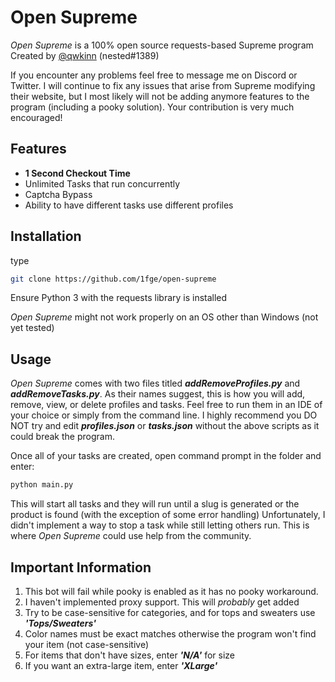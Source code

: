 # Open Supreme
*Open Supreme* is a 100% open source requests-based Supreme program  
Created by [@qwkinn](https://twitter.com/qwkinn) (nested#1389)
  
If you encounter any problems feel free to message me on Discord or Twitter. I will continue to fix any issues that arise from Supreme modifying their website, but I most likely will not be adding anymore features to the program (including a pooky solution). Your contribution is very much encouraged! 

## Features
* **1 Second Checkout Time**  
* Unlimited Tasks that run concurrently
* Captcha Bypass    
* Ability to have different tasks use different profiles

## Installation
type 
```bash
git clone https://github.com/1fge/open-supreme
```
Ensure Python 3 with the requests library is installed 
  
*Open Supreme* might not work properly on an OS other than Windows (not yet tested)

## Usage 
*Open Supreme* comes with two files titled ***addRemoveProfiles.py*** and ***addRemoveTasks.py***. As their names suggest, this is how you will add, remove, view, or delete profiles and tasks. Feel free to run them in an IDE of your choice or simply from the command line. I highly recommend you DO NOT try and edit  ***profiles.json*** or ***tasks.json*** without the above scripts as it could break the program.

Once all of your tasks are created, open command prompt in the folder and enter:
```bash
python main.py
```
This will start all tasks and they will run until a slug is generated or the product is found (with the exception of some error handling) Unfortunately, I didn't implement a way to stop a task while still letting others run. This is where *Open Supreme* could use help from the community.  

## Important Information 
1. This bot will fail while pooky is enabled as it has no pooky workaround.
2. I haven't implemented proxy support. This will *probably* get added
3. Try to be case-sensitive for categories, and for tops and sweaters use ***'Tops/Sweaters'***
4. Color names must be exact matches otherwise the program won't find your item (not case-sensitive)
5. For items that don't have sizes, enter ***'N/A'*** for size
6. If you want an extra-large item, enter ***'XLarge'***
